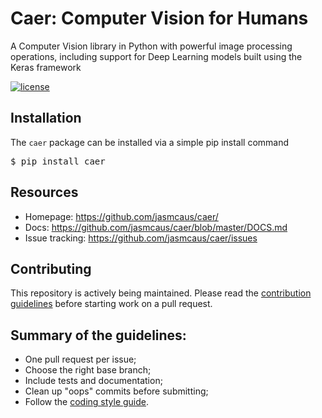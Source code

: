 # Caer: Computer Vision for Humans
A Computer Vision library in Python with powerful image processing operations, including support for Deep Learning models built using the Keras framework

[![license](https://img.shields.io/github/license/mashape/apistatus.svg?maxAge=2592000)](https://github.com/jasmcaus/caer/blob/master/LICENSE)

## Installation
The `caer` package can be installed via a simple pip install command 

<pre>$ pip install caer</pre>

## Resources

* Homepage: <https://github.com/jasmcaus/caer/>
* Docs: <https://github.com/jasmcaus/caer/blob/master/DOCS.md>
* Issue tracking: <https://github.com/jasmcaus/caer/issues>

## Contributing

This repository is actively being maintained. Please read the [contribution guidelines](https://github.com/jasmcaus/caer/wiki/How-to-Contribute) before starting work on a pull request.

## Summary of the guidelines:

* One pull request per issue;
* Choose the right base branch;
* Include tests and documentation;
* Clean up "oops" commits before submitting;
* Follow the [coding style guide](https://www.python.org/dev/peps/pep-0008/).